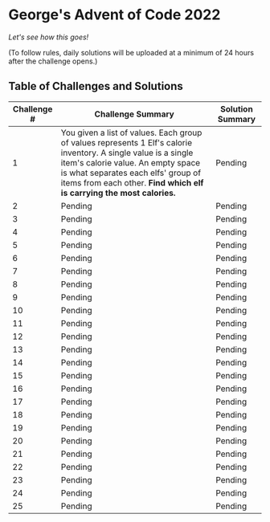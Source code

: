 # George's Advent of Code 2022

*Let's see how this goes!*

(To follow rules, daily solutions will be uploaded at a minimum of 24 hours after the challenge opens.)


## Table of Challenges and Solutions

| Challenge # | Challenge Summary | Solution Summary |
| --- | --- | --- |
1 | You given a list of values. Each group of values represents 1 Elf's calorie inventory. A single value is a single item's calorie value. An empty space is what separates each elfs' group of items from each other. **Find which elf is carrying the most calories.** | Pending
2 | Pending | Pending
3 | Pending | Pending
4 | Pending | Pending
5 | Pending | Pending
6 | Pending | Pending
7 | Pending | Pending
8 | Pending | Pending
9 | Pending | Pending
10 | Pending | Pending
11 | Pending | Pending
12 | Pending | Pending
13 | Pending | Pending
14 | Pending | Pending
15 | Pending | Pending
16 | Pending | Pending
17 | Pending | Pending
18 | Pending | Pending
19 | Pending | Pending
20 | Pending | Pending
21 | Pending | Pending
22 | Pending | Pending
23 | Pending | Pending
24 | Pending | Pending
25 | Pending | Pending
